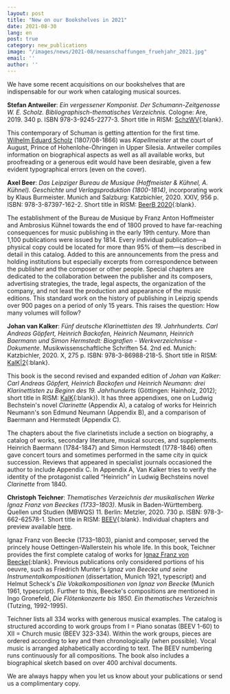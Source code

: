 ```yaml
---
layout: post
title: "New on our Bookshelves in 2021"
date: 2021-08-30
lang: en
post: true
category: new_publications
image: "/images/news/2021-08/neuanschaffungen_fruehjahr_2021.jpg"
email: ''
author: ''
---
```


We have some recent acquisitions on our bookshelves that are indispensable for our work when cataloging musical sources. 

**Stefan Antweiler**: _Ein vergessener Komponist. Der Schumann-Zeitgenosse W. E. Scholz. Bibliographisch-thematisches Verzeichnis._ Cologne: Are, 2019. 340 p. ISBN 978-3-9245-2277-3. Short title in RISM: [SchzWV](https://opac.rism.info/search?View=rism&q=lit41002407){:blank}.

This contemporary of Schuman is getting attention for the first time. [Wilhelm Eduard Scholz](https://opac.rism.info/search?View=rism&author=scholz+wilhelm+eduard) (1807/08-1866) was _Kapellmeister_ at the court of August, Prince of Hohenlohe-Öhringen in Upper Silesia. Antweiler compiles information on biographical aspects as well as all available works, but proofreading or a generous edit would have been desirable, given a few evident typographical errors (even on the cover). 

**Axel Beer**: _Das Leipziger Bureau de Musique (Hoffmeister & Kühnel, A. Kühnel). Geschichte und Verlagsproduktion (1800-1814)_, incorporating work by Klaus Burmeister. Munich and Salzburg: Katzbichler, 2020. XXIV, 956 p. ISBN: 978-3-87397-162-2. Short title in RISM: [BeerB 2020](https://opac.rism.info/search?View=rism&q=lit50006369){:blank}.

The establishment of the Bureau de Musique by Franz Anton Hoffmeister and Ambrosius Kühnel towards the end of 1800 proved to have far-reaching consequences for music publishing in the early 19th century. More than 1,100 publications were issued by 1814. Every individual publication—a physical copy could be located for more than 95% of them—is described in detail in this catalog. Added to this are announcements from the press and holding institutions but especially excerpts from correspondence between the publisher and the composer or other people. Special chapters are dedicated to the collaboration between the publisher and its composers, advertising strategies, the trade, legal aspects, the organization of the company, and not least the production and appearance of the music editions. This standard work on the history of publishing in Leipzig spends over 900 pages on a period of only 15 years. This raises the question: How many volumes will follow? 

**Johan van Kalker**: _Fünf deutsche Klarinettisten des 19. Jahrhunderts. Carl Andreas Göpfert, Heinrich Backofen, Heinrich Neumann, Heinrich Baermann und Simon Hermstedt: Biografien - Werkverzeichnisse - Dokumente_. Musikwissenschaftliche Schriften 54. 2nd ed. Munich: Katzbichler, 2020. X, 275 p. ISBN: 978-3-86988-218-5. Short title in RISM: [KalK\|2](https://opac.rism.info/search?View=rism&q=lit30024973){:blank}. 

This book is the second revised and expanded edition of _Johan van Kalker: Carl Andreas Göpfert, Heinrich Backofen und Heinrich Neumann: drei Klarinettisten zu Beginn des 19. Jahrhunderts_ (Göttingen: Hainholz, 2012); short title in RISM: [KalK](https://opac.rism.info/search?View=rism&q=lit30027633){:blank}). It has three appendixes, one on Ludwig Bechstein's novel _Clarinette_ (Appendix A), a catalog of works for Heinrich Neumann's son Edmund Neumann (Appendix B), and a comparison of Baermann and Hermstedt (Appendix C).

The chapters about the five clarinetists include a section on biography, a catalog of works, secondary literature, musical sources, and supplements. Heinrich Baermann (1784-1847) and Simon Hermstedt (1778-1846) often gave concert tours and sometimes performed in the same city in quick succession. Reviews that appeared in specialist journals occasioned the author to include Appendix C. In Appendix A, Van Kalker tries to verify the identity of the protagonist called “Heinrich” in Ludwig Bechsteins novel _Clarinette_ from 1840.

**Christoph Teichner**: _Thematisches Verzeichnis der musikalischen Werke Ignaz Franz von Beeckes (1733–1803)_. Musik in Baden-Württemberg. Quellen und Studien (MBWQS) 11. Berlin: Metzler, 2020. 730 p. ISBN: 978-3-662-62578-1. Short title in RISM: [BEEV](https://opac.rism.info/search?View=rism&q=lit50006436){:blank}. Individual chapters and preview available [here](https://www.springer.com/de/book/9783662625781).

Ignaz Franz von Beecke (1733–1803), pianist and composer, served the princely house Oettingen-Wallerstein his whole life. In this book, Teichner provides the first complete catalog of works for [Ignaz Franz von Beecke](https://opac.rism.info/search?View=rism&author=beecke+ignaz){:blank}. Previous publications only considered portions of his oeuvre, such as Friedrich Munter's _Ignaz von Beecke und seine Instrumentalkompositionen_ (dissertation, Munich 1921, typescript) and Helmut Scheck's _Die Vokalkompositionen von Ignaz von Beecke_ (Munich 1961, typescript). Further to this, Beecke's compositions are mentioned in Ingo Gronefeld, _Die Flötenkonzerte bis 1850. Ein thematisches Verzeichnis_ (Tutzing, 1992-1995).

Teichner lists all 334 works with generous musical examples. The catalog is structured according to work groups from I = Piano sonatas (BEEV 1-60) to XII = Church music (BEEV 323-334). Within the work groups, pieces are ordered according to key and then chronologically (when possible). Vocal music is arranged alphabetically according to text. The BEEV numbering runs continuously for all compositions. The book also includes a biographical sketch based on over 400 archival documents. 

We are always happy when you let us know about your publications or send us a complimentary copy.
